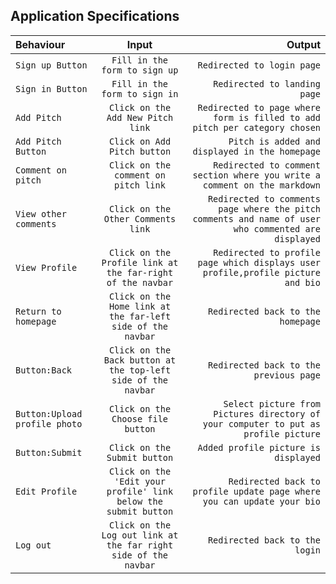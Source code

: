 ## Application Specifications

| Behaviour | Input | Output |
| :---         |     :---:      |          ---: |
| `Sign up Button`  | `Fill in the form to sign up`     | `Redirected to login page`   |
|`Sign in Button`     | `Fill in the form to sign in`       | `Redirected to landing page`   |
| `Add Pitch`  | `Click on the Add New Pitch link`     | `Redirected to page where form is filled to add pitch per category chosen`   |
| `Add Pitch Button`     | `Click on Add Pitch button`       | `Pitch is added and displayed in the homepage` |
| `Comment on pitch`  | `Click on the comment on pitch link`     | `Redirected to comment section where you write a comment on the markdown`   |
| `View other comments`     | `Click on the Other Comments link`       | `Redirected to comments page where the pitch comments and name of user who commented are displayed` |
| `View Profile`     | `Click on the Profile link at the far-right of the navbar`       | `Redirected to profile page which displays user profile,profile picture and bio` |
| `Return to homepage`     | `Click on the Home link at the far-left side of the navbar`       | `Redirected back to the homepage` |
| `Button:Back`     | `Click on the Back button at the top-left side of the navbar`       | `Redirected back to the previous page` |
| `Button:Upload profile photo`     | `Click on the Choose file button`       | `Select picture from Pictures directory of your computer to put as profile picture` |
| `Button:Submit`     | `Click on the Submit button`       | `Added profile picture is displayed` |
| `Edit Profile`     | `Click on the 'Edit your profile' link below the submit button`       | `Redirected back to profile update page where you can update your bio` |
| `Log out`     | `Click on the Log out link at the far right side of the navbar`       | `Redirected back to the login` |